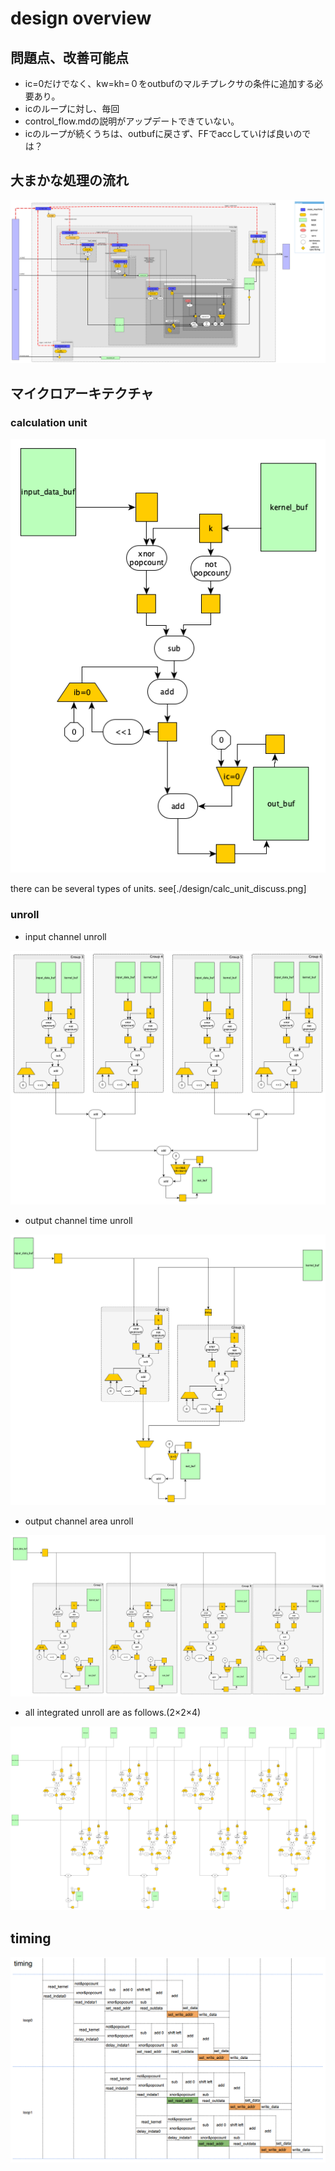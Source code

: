 # design overview
## 問題点、改善可能点
- ic=0だけでなく、kw=kh=０をoutbufのマルチプレクサの条件に追加する必要あり。
- icのループに対し、毎回
- control_flow.mdの説明がアップデートできていない。
- icのループが続くうちは、outbufに戻さず、FFでaccしていけば良いのでは？


## 大まかな処理の流れ
![control_flow](./design/control_flow.png)

## マイクロアーキテクチャ
### calculation unit
![control_flow](./design/calc_unit.png)

there can be several types of units. see[./design/calc_unit_discuss.png]

### unroll
- input channel unroll  

![](./design/unroll_input_channel.png)

- output channel time unroll  

![](./design/unroll_output_channel_time.png)

- output channel area unroll

![](./design/unroll_output_channel_area.png)

- all integrated unroll are as follows.(2×2×4)

![](./design/unroll_all.png)


## timing

![](./design/calc_unit_timing.png)
 	